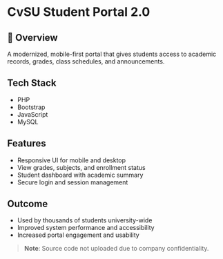 # CvSU Student Portal 2.0

## 📌 Overview
A modernized, mobile-first portal that gives students access to academic records, grades, class schedules, and announcements.

## Tech Stack
- PHP
- Bootstrap
- JavaScript
- MySQL

## Features
- Responsive UI for mobile and desktop
- View grades, subjects, and enrollment status
- Student dashboard with academic summary
- Secure login and session management

## Outcome
- Used by thousands of students university-wide
- Improved system performance and accessibility
- Increased portal engagement and usability

> **Note**: Source code not uploaded due to company confidentiality.
